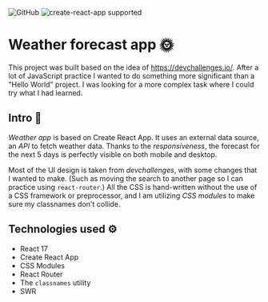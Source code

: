 ![GitHub](https://img.shields.io/github/license/zsofiaflorek/weather-app?style=plastic)
![create-react-app supported](https://img.shields.io/badge/CRA-supported-green.svg?style=plastic)


# Weather forecast app 🌞

This project was built based on the idea of https://devchallenges.io/. 
After a lot of JavaScript practice I wanted to do something more significant than a "Hello World" project.
I was looking for a more complex task where I could try what I had learned.

## Intro 📄

*Weather app* is based on Create React App. It uses an external data source, an *API* to fetch weather data. Thanks to the *responsiveness*, the forecast for the next 5 days is perfectly visible on both mobile and desktop.

Most of the UI design is taken from *devchallenges*, with some changes that I wanted to make. (Such as moving the search to another page so I can practice using `react-router`.) All the CSS is hand-written without the use of a CSS framework or preprocessor, and I am utilizing *CSS modules* to make sure my classnames don't collide.

## Technologies used ⚙
- React 17
- Create React App
- CSS Modules
- React Router
- The `classnames` utility
- SWR
